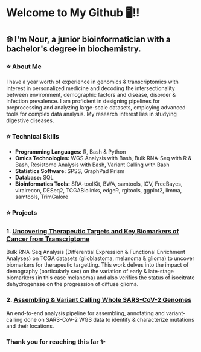 # **Welcome to My Github 🖥️!!**

## 🌐 I'm Nour, a junior bioinformatician with a bachelor's degree in biochemistry.

### ⭐ About Me
I have a year worth of experience in genomics & transcriptomics with interest in personalized medicine and decoding the intersectionality between environment, demographic factors and disease, disorder & infection prevalence. I am proficient in designing pipelines for preprocessing and analyzing large-scale datasets, employing advanced tools for complex data analysis. My research interest lies in studying digestive diseases.

### ⭐ Technical Skills
* **Programming Languages:** R, Bash & Python
* **Omics Technologies:** WGS Analysis with Bash, Bulk RNA-Seq with R & Bash, Resistome Analysis with Bash, Variant Calling with Bash
* **Statistics Software:** SPSS, GraphPad Prism
* **Database:** SQL
* **Bioinformatics Tools:** SRA-toolKit, BWA, samtools, IGV, FreeBayes, viralrecon, DESeq2, TCGABiolinks, edgeR, rgitools, ggplot2, limma, samtools, TrimGalore

### ⭐ Projects
### 1. [Uncovering Therapeutic Targets and Key Biomarkers of Cancer from Transcriptome](https://github.com/nournahtay/rnaseq-biomarker-discovery)
Bulk RNA-Seq Analysis (Differential Expression & Functional Enrichment Analyses) on TCGA datasets (glioblastoma, melanoma & glioma) to uncover biomarkers for therapeutic targetting. This work delves into the impact of demography (particularly sex) on the variation of early & late-stage biomarkers (in this case melanoma) and also verifies the status of isocitrate dehydrogenase on the progression of diffuse glioma. 

### 2. [Assembling & Variant Calling Whole SARS-CoV-2 Genomes](https://github.com/nournahtay/wgs-variant-calling)
An end-to-end analysis pipeline for assembling, annotating and variant-calling done on SARS-CoV-2 WGS data to identify & characterize mutations and their locations.


### Thank you for reaching this far ✨ 
